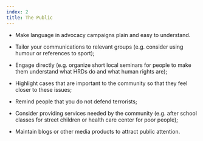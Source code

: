 ```yaml
---
index: 2
title: The Public
---
```

- Make language in advocacy campaigns plain and easy to understand. 

- Tailor your communications to relevant groups (e.g. consider
using humour or references to sport);

- Engage directly (e.g. organize short local seminars for people to make
them understand what HRDs do and what human rights are);

- Highlight cases that are important to the community so that they feel closer to these issues;

- Remind people that you do not defend terrorists;

- Consider providing services needed by the community (e.g. after school classes for street
children or health care center for poor people);

- Maintain blogs or other media products to attract public attention.